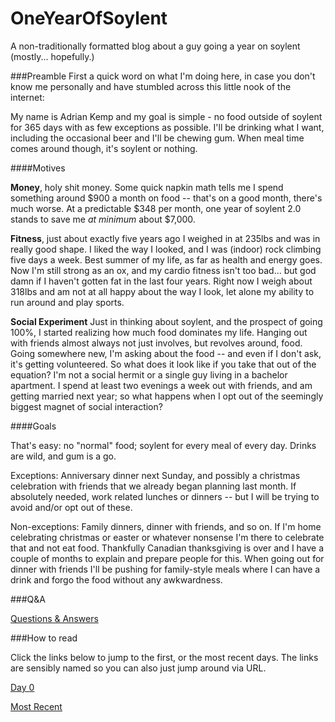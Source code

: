 # OneYearOfSoylent
A non-traditionally formatted blog about a guy going a year on soylent (mostly... hopefully.)

###Preamble
First a quick word on what I'm doing here, in case you don't know me personally and have stumbled across this little nook of the internet:

My name is Adrian Kemp and my goal is simple - no food outside of soylent for 365 days with as few exceptions as possible. I'll be drinking what I want, including the occasional beer and I'll be chewing gum. When meal time comes around though, it's soylent or nothing.

####Motives

**Money**, holy shit money. Some quick napkin math tells me I spend something around $900 a month on food -- that's on a good month, there's much worse. At a predictable $348 per month, one year of soylent 2.0 stands to save me *at minimum* about $7,000.

**Fitness**, just about exactly five years ago I weighed in at 235lbs and was in really good shape. I liked the way I looked, and I was (indoor) rock climbing five days a week. Best summer of my life, as far as health and energy goes. Now I'm still strong as an ox, and my cardio fitness isn't too bad... but god damn if I haven't gotten fat in the last four years. Right now I weigh about 318lbs and am not at all happy about the way I look, let alone my ability to run around and play sports.

**Social Experiment** Just in thinking about soylent, and the prospect of going 100%, I started realizing how much food dominates my life. Hanging out with friends almost always not just involves, but revolves around, food. Going somewhere new, I'm asking about the food -- and even if I don't ask, it's getting volunteered. So what does it look like if you take that out of the equation? I'm not a social hermit or a single guy living in a bachelor apartment. I spend at least two evenings a week out with friends, and am getting married next year; so what happens when I opt out of the seemingly biggest magnet of social interaction?

####Goals

That's easy: no "normal" food; soylent for every meal of every day. Drinks are wild, and gum is a go.

Exceptions: Anniversary dinner next Sunday, and possibly a christmas celebration with friends that we already began planning last month. If absolutely needed, work related lunches or dinners -- but I will be trying to avoid and/or opt out of these.

Non-exceptions: Family dinners, dinner with friends, and so on. If I'm home celebrating christmas or easter or whatever nonsense I'm there to celebrate that and not eat food. Thankfully Canadian thanksgiving is over and I have a couple of months to explain and prepare people for this. When going out for dinner with friends I'll be pushing for family-style meals where I can have a drink and forgo the food without any awkwardness.

###Q&A

[Questions & Answers](./qna.md)

###How to read

Click the links below to jump to the first, or the most recent days. The links are sensibly named so you can also just jump around via URL.

[Day 0](./day0.md)

[Most Recent](./day0.md)
